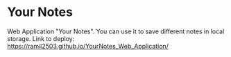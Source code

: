 # Your Notes
Web Application "Your Notes". You can use it to save different notes in local storage.
Link to deploy: https://ramil2503.github.io/YourNotes_Web_Application/
